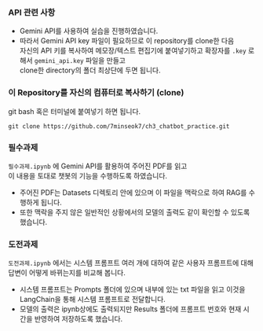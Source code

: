 ### API 관련 사항

- Gemini API를 사용하여 실습을 진행하였습니다.
- 따라서 Gemini API key 파일이 필요하므로 이 repository를 clone한 다음 <br>
자신의 API 키를 복사하여 메모장/텍스트 편집기에 붙여넣기하고 확장자를 `.key` 로 해서 `gemini_api.key` 파일을 만들고 <br>
clone한 directory의 폴더 최상단에 두면 됩니다.

### 이 Repository를 자신의 컴퓨터로 복사하기 (clone)
git bash 혹은 터미널에 붙여넣기 하면 됩니다.
```
git clone https://github.com/7minseok7/ch3_chatbot_practice.git
```

### 필수과제

`필수과제.ipynb` 에 Gemini API를 활용하여 주어진 PDF를 읽고 <br>
이 내용을 토대로 챗봇의 기능을 수행하도록 하였습니다.

- 주어진 PDF는 Datasets 디렉토리 안에 있으며 이 파일을 맥락으로 하여 RAG를 수행하게 됩니다.
- 또한 맥락을 주지 않은 일반적인 상황에서의 모델의 출력도 같이 확인할 수 있도록 했습니다.

### 도전과제

`도전과제.ipynb` 에서는 시스템 프롬프트 여러 개에 대하여 같은 사용자 프롬프트에 대해 답변이 어떻게 바뀌는지를 비교해 봅니다.

- 시스템 프롬프트는 Prompts 폴더에 있으며 내부에 있는 txt 파일을 읽고 이것을 LangChain을 통해 시스템 프롬프트로 전달합니다.
- 모델의 출력은 ipynb상에도 출력되지만 Results 폴더에 프롬프트 번호와 현재 시간을 반영하여 저장하도록 했습니다.
